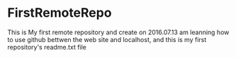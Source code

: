 # FirstRemoteRepo
This is My first remote repository and create on 2016.07.13
am leanning how to use github bettwen the web site and localhost, and this is my first repository's readme.txt file
